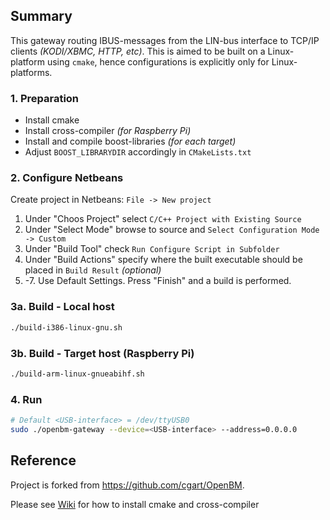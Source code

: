 ## Summary

This gateway routing IBUS-messages from the LIN-bus interface to TCP/IP clients 
*(KODI/XBMC, HTTP, etc)*. This is aimed to be built on a Linux-platform using `cmake`, hence 
configurations is explicitly only for Linux-platforms.

### 1. Preparation

- Install cmake
- Install cross-compiler *(for Raspberry Pi)*
- Install and compile boost-libraries *(for each target)*
- Adjust `BOOST_LIBRARYDIR` accordingly in `CMakeLists.txt`

### 2. Configure Netbeans

Create project in Netbeans: `File -> New project`
1. Under "Choos Project" select `C/C++ Project with Existing Source`
2. Under "Select Mode" browse to source and `Select Configuration Mode -> Custom`
3. Under "Build Tool" check `Run Configure Script in Subfolder`
4. Under "Build Actions" specify where the built executable should be placed in `Build Result` *(optional)*
5. -7. Use Default Settings. Press "Finish" and a build is performed.

### 3a. Build - Local host

```bash
./build-i386-linux-gnu.sh
```

### 3b. Build - Target host (Raspberry Pi)

```bash
./build-arm-linux-gnueabihf.sh
```

### 4. Run

```bash
# Default <USB-interface> = /dev/ttyUSB0
sudo ./openbm-gateway --device=<USB-interface> --address=0.0.0.0
```

## Reference

Project is forked from https://github.com/cgart/OpenBM.

Please see [Wiki](http://git.one-infiniteloop.com/larsa/bmw-infotainment/wikis/home) for how to install cmake and cross-compiler
